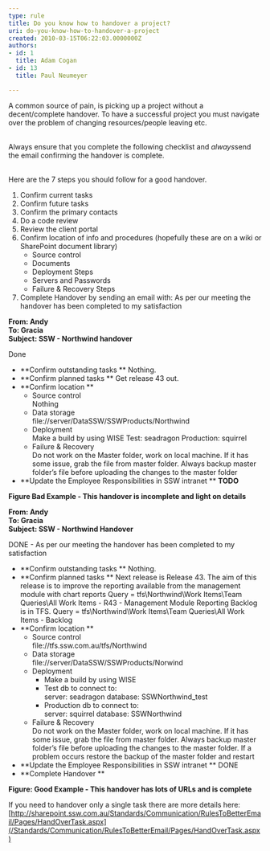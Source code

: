 ```yaml
---
type: rule
title: Do you know how to handover a project?
uri: do-you-know-how-to-handover-a-project
created: 2010-03-15T06:22:03.0000000Z
authors:
- id: 1
  title: Adam Cogan
- id: 13
  title: Paul Neumeyer

---
```


 A common source of pain, is picking up a project without a decent/complete handover. To have a successful project you must navigate over the problem of changing resources/people leaving etc.

<br>Always ensure that you complete the following checklist and *always*send the email confirming the handover is complete. 

<br>Here are the 7 steps you should follow for a good handover.     <br> 
1. Confirm current tasks
2. Confirm future tasks
3. Confirm the primary contacts
4. Do a code review
5. Review the client portal
6. Confirm location of info and procedures (hopefully these are on a wiki or SharePoint document library)
    - Source control
    - Documents
    - Deployment Steps
    - Servers and Passwords
    - Failure & Recovery Steps
7. Complete Handover by sending an email with: As per our meeting the handover has been completed to my satisfaction


**From: Andy
<br>To: Gracia
<br>Subject: SSW - Northwind handover**

Done

- **Confirm outstanding tasks **    Nothing.
- **Confirm planned tasks **    Get release 43 out.
- **Confirm location **
    - Source control<br>                Nothing
    - Data storage<br>                file://server/DataSSW/SSWProducts/Northwind
    - Deployment<br>                Make a build by using WISE
         Test: seadragon
         Production: squirrel
    - Failure & Recovery<br>                Do not work on the Master folder, work on local machine. If it has some issue, grab the file from master folder.
         Always backup master folder’s file before uploading the changes to the master folder
- **Update the Employee Responsibilities in SSW intranet **    **TODO**

**Figure Bad Example - This handover is incomplete and light on details** 


**From: Andy
<br>To: Gracia
<br>Subject: SSW - Northwind Handover**

DONE - As per our meeting the handover has been completed to my satisfaction



- **Confirm outstanding tasks **    Nothing.
- **Confirm planned tasks **    Next release is Release 43.
     The aim of this release is to improve the reporting available from the management module with chart reports
     Query = tfs\Northwind\Work Items\Team Queries\All Work Items - R43 - Management Module Reporting
    Backlog is in TFS.
     Query = tfs\Northwind\Work Items\Team Queries\All Work Items - Backlog
- **Confirm location **
    - Source control<br>                file://tfs.ssw.com.au/tfs/Northwind
    - Data storage<br>                file://server/DataSSW/SSWProducts/Norwind
    - Deployment
        - Make a build by using WISE
        - Test db to connect to:<br>                        server: seadragon
             database: SSWNorthwind\_test
        - Production db to connect to:<br>                        server: squirrel
             database: SSWNorthwind
    - Failure & Recovery<br>                Do not work on the Master folder, work on local machine. If it has some issue, grab the file from master folder.
         Always backup master folder’s file before uploading the changes to the master folder.
         If a problem occurs restore the backup of the master folder and restart
- **Update the Employee Responsibilities in SSW intranet **    DONE
- **Complete Handover **

**Figure: Good Example - This handover has lots of URLs and is complete**

If you need to handover only a single task there are more details here:
[http://sharepoint.ssw.com.au/Standards/Communication/RulesToBetterEmail/Pages/HandOverTask.aspx](/Standards/Communication/RulesToBetterEmail/Pages/HandOverTask.aspx)

